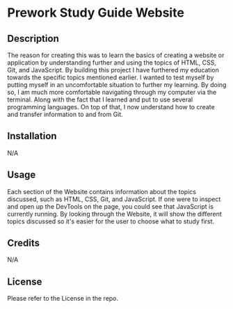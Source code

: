 # Prework Study Guide Website

## Description

The reason for creating this was to learn the basics of creating a website or application by understanding further and using the topics of HTML, CSS, Git, and JavaScript. By building this project I have furthered my education towards the specific topics mentioned earlier. I wanted to test myself by putting myself in an uncomfortable situation to further my learning. By doing so, I am much more comfortable navigating through my computer via the terminal. Along with the fact that I learned and put to use several programming languages. On top of that, I now understand how to create and transfer information to and from Git.  


## Installation

N/A

## Usage

Each section of the Website contains information about the topics discussed, such as HTML, CSS, Git, and JavaScript. If one were to inspect and open up the DevTools on the page, you could see that JavaScript is currently running. By looking through the Website, it will show the different topics discussed so it's easier for the user to choose what to study first.

## Credits

N/A


## License
Please refer to the License in the repo.

